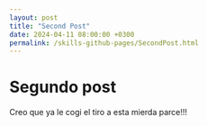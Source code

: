 ```yaml
---
layout: post
title: "Second Post"
date: 2024-04-11 08:00:00 +0300
permalink: /skills-github-pages/SecondPost.html
---
```


# Segundo post 

Creo que ya le cogi el tiro a esta mierda parce!!!
